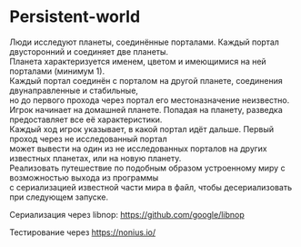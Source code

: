 # Persistent-world
Люди исследуют планеты, соединённые порталами. Каждый портал двусторонний и соединяет две планеты.		
Планета характеризуется именем, цветом и имеющимися на ней порталами (минимум 1).		
Каждый портал соединён с порталом на другой планете, соединения двунаправленные и стабильные,		
но до первого прохода через портал его местоназначение неизвестно.		
Игрок начинает на домашней планете. Попадая на планету, разведка предоставляет все её характеристики.		
Каждый ход игрок указывает, в какой портал идёт дальше. Первый проход через не исследованный портал		
может вывести на один из не исследованных порталов на других известных планетах, или на новую планету.		
Реализовать путешествие по подобным образом устроенному миру с возможностью выхода из программы		
с сериализацией известной части мира в файл, чтобы десериализовать при следующем запуске.		

Сериализация через libnop: https://github.com/google/libnop

Тестирование через https://nonius.io/
